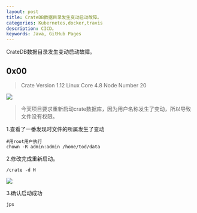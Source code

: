 ```yaml
---
layout: post
title: CrateDB数据目录发生变动启动故障。
categories: Kubernetes,docker,travis
description: CICD。
keywords: Java, GitHub Pages
---
```


CrateDB数据目录发生变动启动故障。

## 0x00

> Crate Version 1.12
> Linux Core 4.8
> Node Number 20

![](https://zmatsh.b0.upaiyun.com/QQ20170601-114658@2x.png)

> 今天项目要求重新启动crate数据库，因为用户名称发生了变动，所以导致文件没有权限。

1.查看了一番发现时文件的所属发生了变动

```$xslt
#用root用户执行
chown -R admin:admin /home/tod/data

```

2.修改完成重新启动。

```$xslt
/crate -d H
```


![](https://zmatsh.b0.upaiyun.com/QQ20170601-115231@2x.png)



3.确认启动成功

```$xslt
jps
```


